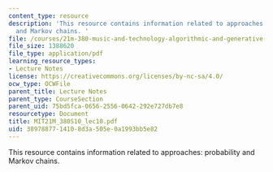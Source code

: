 ```yaml
---
content_type: resource
description: 'This resource contains information related to approaches: probability
  and Markov chains. '
file: /courses/21m-380-music-and-technology-algorithmic-and-generative-music-spring-2010/3897887714108d3a505e0a1993bb5e82_MIT21M_380S10_lec10.pdf
file_size: 1388620
file_type: application/pdf
learning_resource_types:
- Lecture Notes
license: https://creativecommons.org/licenses/by-nc-sa/4.0/
ocw_type: OCWFile
parent_title: Lecture Notes
parent_type: CourseSection
parent_uid: 75bd5fca-0656-2556-0642-292e727db7e8
resourcetype: Document
title: MIT21M_380S10_lec10.pdf
uid: 38978877-1410-8d3a-505e-0a1993bb5e82
---
```

This resource contains information related to approaches: probability and Markov chains. 